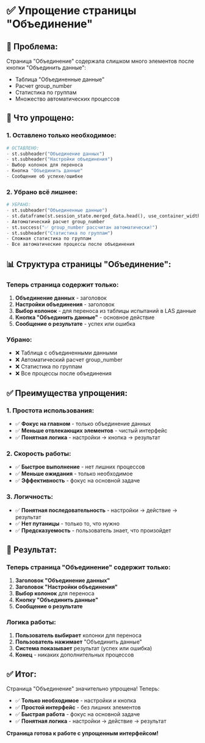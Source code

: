 # ✅ Упрощение страницы "Объединение"

## 🎯 **Проблема:**
Страница "Объединение" содержала слишком много элементов после кнопки "Объединить данные":
- Таблица "Объединенные данные"
- Расчет group_number
- Статистика по группам
- Множество автоматических процессов

## 🔧 **Что упрощено:**

### **1. Оставлено только необходимое:**
```python
# ОСТАВЛЕНО:
- st.subheader("Объединение данных")
- st.subheader("Настройки объединения")
- Выбор колонок для переноса
- Кнопка "Объединить данные"
- Сообщение об успехе/ошибке
```

### **2. Убрано всё лишнее:**
```python
# УБРАНО:
- st.subheader("Объединенные данные")
- st.dataframe(st.session_state.merged_data.head(), use_container_width=True)
- Автоматический расчет group_number
- st.success("✅ group_number рассчитан автоматически!")
- st.subheader("Статистика по группам")
- Сложная статистика по группам
- Все автоматические процессы после объединения
```

## 📊 **Структура страницы "Объединение":**

### **Теперь страница содержит только:**

1. **Объединение данных** - заголовок
2. **Настройки объединения** - заголовок
3. **Выбор колонок** - для переноса из таблицы испытаний в LAS данные
4. **Кнопка "Объединить данные"** - основное действие
5. **Сообщение о результате** - успех или ошибка

### **Убрано:**
- ❌ Таблица с объединенными данными
- ❌ Автоматический расчет group_number
- ❌ Статистика по группам
- ❌ Все процессы после объединения

## ✅ **Преимущества упрощения:**

### **1. Простота использования:**
- ✅ **Фокус на главном** - только объединение данных
- ✅ **Меньше отвлекающих элементов** - чистый интерфейс
- ✅ **Понятная логика** - настройки → кнопка → результат

### **2. Скорость работы:**
- ✅ **Быстрое выполнение** - нет лишних процессов
- ✅ **Меньше ожидания** - только необходимое
- ✅ **Эффективность** - фокус на основной задаче

### **3. Логичность:**
- ✅ **Понятная последовательность** - настройки → действие → результат
- ✅ **Нет путаницы** - только то, что нужно
- ✅ **Предсказуемость** - пользователь знает, что произойдет

## 🎯 **Результат:**

### **Теперь страница "Объединение" содержит только:**

1. **Заголовок "Объединение данных"**
2. **Заголовок "Настройки объединения"**
3. **Выбор колонок** для переноса
4. **Кнопку "Объединить данные"**
5. **Сообщение о результате**

### **Логика работы:**
1. **Пользователь выбирает** колонки для переноса
2. **Пользователь нажимает** "Объединить данные"
3. **Система показывает** результат (успех или ошибка)
4. **Конец** - никаких дополнительных процессов

## ✅ **Итог:**

Страница "Объединение" значительно упрощена! Теперь:

- ✅ **Только необходимое** - настройки и кнопка
- ✅ **Простой интерфейс** - без лишних элементов
- ✅ **Быстрая работа** - фокус на основной задаче
- ✅ **Понятная логика** - настройки → действие → результат

**Страница готова к работе с упрощенным интерфейсом!**
